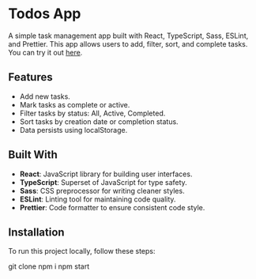 # Todos App

A simple task management app built with React, TypeScript, Sass, ESLint, and Prettier. This app allows users to add, filter, sort, and complete tasks. You can try it out [here](https://kukla1989.github.io/todos/).

## Features

- Add new tasks.
- Mark tasks as complete or active.
- Filter tasks by status: All, Active, Completed.
- Sort tasks by creation date or completion status.
- Data persists using localStorage.

## Built With

- **React**: JavaScript library for building user interfaces.
- **TypeScript**: Superset of JavaScript for type safety.
- **Sass**: CSS preprocessor for writing cleaner styles.
- **ESLint**: Linting tool for maintaining code quality.
- **Prettier**: Code formatter to ensure consistent code style.

## Installation

To run this project locally, follow these steps:

git clone
npm i
npm start